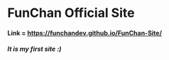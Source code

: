 # FunChan Official Site
#### Link = https://funchandev.github.io/FunChan-Site/

##### It is my first site :)
